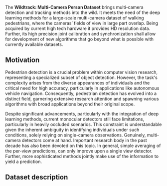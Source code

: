 The **Wildtrack: Multi-Camera Person Dataset** brings multi-camera detection and tracking methods into the wild. It meets the need of the deep learning methods for a large-scale multi-camera dataset of walking pedestrians, where the cameras’ fields of view in large part overlap. Being acquired by current high tech hardware it provides HD resolution data. Further, its high precision joint calibration and synchronization shall allow for development of new algorithms that go beyond what is possible with currently available datasets.

## Motivation

Pedestrian detection is a crucial problem within computer vision research, representing a specialized subset of object detection. However, the task's complexity arises from the diverse appearances of individuals and the critical need for high accuracy, particularly in applications like autonomous vehicle navigation. Consequently, pedestrian detection has evolved into a distinct field, garnering extensive research attention and spawning various algorithms with broad applications beyond their original scope.

Despite significant advancements, particularly with the integration of deep learning methods, current monocular detectors still face limitations, particularly in heavily occluded scenarios. This constraint is understandable given the inherent ambiguity in identifying individuals under such conditions, solely relying on single-camera observations. Genuinely, multi-camera detectors come at hand. Important research body in the past decade has also been devoted on this topic. In general, simple averaging of the per-view predictions, can only improve upon a single view detector. Further, more sophisticated methods jointly make use of the information to yield a prediction.

## Dataset description

